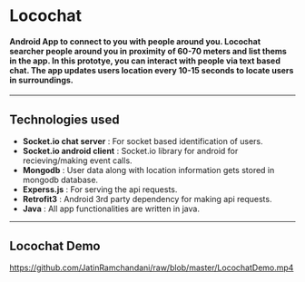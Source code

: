 # Locochat
#### Android App to connect to you with people around you. Locochat searcher people around you in proximity of 60-70 meters and list thems in the app. In this prototye, you can interact with people via text based chat. The app updates users location every 10-15 seconds to locate users in surroundings.
---

## Technologies used
* **Socket.io chat server** : For socket based identification of users.
* **Socket.io android client** : Socket.io library for android for recieving/making event calls.
* **Mongodb** : User data along with location information gets stored in mongodb database.
* **Experss.js** : For serving the api requests.
* **Retrofit3** : Android 3rd party dependency for making api requests.
* **Java** : All app functionalities are written in java.
---

## Locochat Demo
https://github.com/JatinRamchandani/raw/blob/master/LocochatDemo.mp4



